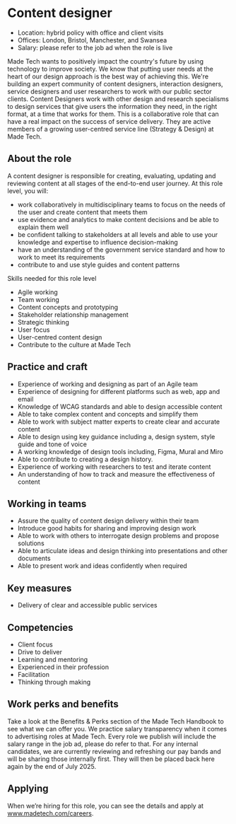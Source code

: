 # Content designer

* Location: hybrid policy with office and client visits
* Offices: London, Bristol, Manchester, and Swansea
* Salary: please refer to the job ad when the role is live

Made Tech wants to positively impact the country's future by using technology to improve society. We know that putting user needs at the heart of our design approach is the best way of achieving this. We're building an expert community of content designers, interaction designers, service designers and user researchers to work with our public sector clients.
Content Designers work with other design and research specialisms to design services that give users the information they need, in the right format, at a time that works for them. This is a collaborative role that can have a real impact on the success of service delivery. They are active members of a growing user-centred service line (Strategy & Design) at Made Tech.

## About the role

A content designer is responsible for creating, evaluating, updating and reviewing content at all stages of the end-to-end user journey.
At this role level, you will:
* work collaboratively in multidisciplinary teams to focus on the needs of the user and create content that meets them
* use evidence and analytics to make content decisions and be able to explain them well
* be confident talking to stakeholders at all levels and able to use your knowledge and expertise to influence decision-making
* have an understanding of the government service standard and how to work to meet its requirements
* contribute to and use style guides and content patterns

Skills needed for this role level
* Agile working
* Team working
* Content concepts and prototyping
* Stakeholder relationship management
* Strategic thinking
* User focus
* User-centred content design
* Contribute to the culture at Made Tech

## Practice and craft

* Experience of working and designing as part of an Agile team
* Experience of designing for different platforms such as web, app and email
* Knowledge of WCAG standards and able to design accessible content
* Able to take complex content and concepts and simplify them
* Able to work with subject matter experts to create clear and accurate content
* Able to design using key guidance including a, design system, style guide and tone of voice
* A working knowledge of design tools including, Figma, Mural and Miro
* Able to contribute to creating a design history.
* Experience of working with researchers to test and iterate content
* An understanding of how to track and measure the effectiveness of content

## Working in teams

* Assure the quality of content design delivery within their team
* Introduce good habits for sharing and improving design work
* Able to work with others to interrogate design problems and propose solutions
* Able to articulate ideas and design thinking into presentations and other documents
* Able to present work and ideas confidently when required

## Key measures

* Delivery of clear and accessible public services

## Competencies

* Client focus
* Drive to deliver
* Learning and mentoring
* Experienced in their profession
* Facilitation
* Thinking through making

## Work perks and benefits

Take a look at the Benefits & Perks section of the Made Tech Handbook to see what we can offer you.
We practice salary transparency when it comes to advertising roles at Made Tech. Every role we publish will include the salary range in the job ad, please do refer to that.
For any internal candidates, we are currently reviewing and refreshing our pay bands and will be sharing those internally first. They will then be placed back here again by the end of July 2025.

## Applying

When we’re hiring for this role, you can see the details and apply at www.madetech.com/careers. 
